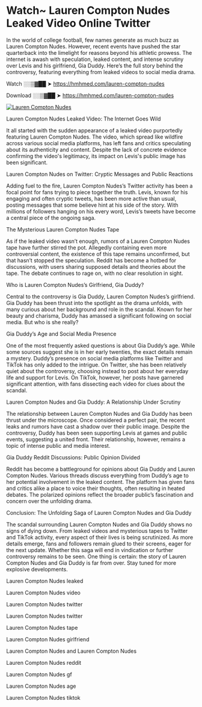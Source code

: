 # Watch~ Lauren Compton Nudes Leaked Video Online Twitter

In the world of college football, few names generate as much buzz as Lauren Compton Nudes. However, recent events have pushed the star quarterback into the limelight for reasons beyond his athletic prowess. The internet is awash with speculation, leaked content, and intense scrutiny over Levis and his girlfriend, Gia Duddy. Here’s the full story behind the controversy, featuring everything from leaked videos to social media drama.

Watch ░░▒▓██ ➤ https://hmhmed.com/lauren-compton-nudes

Download ░░▒▓██ ➤ https://hmhmed.com/lauren-compton-nudes

[![Lauren Compton Nudes](https://i.imgur.com/dJHk4Zq.gif)](https://hmhmed.com/lauren-compton-nudes)

Lauren Compton Nudes Leaked Video: The Internet Goes Wild

It all started with the sudden appearance of a leaked video purportedly featuring Lauren Compton Nudes. The video, which spread like wildfire across various social media platforms, has left fans and critics speculating about its authenticity and content. Despite the lack of concrete evidence confirming the video's legitimacy, its impact on Levis's public image has been significant.

Lauren Compton Nudes on Twitter: Cryptic Messages and Public Reactions

Adding fuel to the fire, Lauren Compton Nudes’s Twitter activity has been a focal point for fans trying to piece together the truth. Levis, known for his engaging and often cryptic tweets, has been more active than usual, posting messages that some believe hint at his side of the story. With millions of followers hanging on his every word, Levis’s tweets have become a central piece of the ongoing saga.

The Mysterious Lauren Compton Nudes Tape

As if the leaked video wasn’t enough, rumors of a Lauren Compton Nudes tape have further stirred the pot. Allegedly containing even more controversial content, the existence of this tape remains unconfirmed, but that hasn’t stopped the speculation. Reddit has become a hotbed for discussions, with users sharing supposed details and theories about the tape. The debate continues to rage on, with no clear resolution in sight.

Who is Lauren Compton Nudes’s Girlfriend, Gia Duddy?

Central to the controversy is Gia Duddy, Lauren Compton Nudes’s girlfriend. Gia Duddy has been thrust into the spotlight as the drama unfolds, with many curious about her background and role in the scandal. Known for her beauty and charisma, Duddy has amassed a significant following on social media. But who is she really?

Gia Duddy’s Age and Social Media Presence

One of the most frequently asked questions is about Gia Duddy’s age. While some sources suggest she is in her early twenties, the exact details remain a mystery. Duddy’s presence on social media platforms like Twitter and TikTok has only added to the intrigue. On Twitter, she has been relatively quiet about the controversy, choosing instead to post about her everyday life and support for Levis. On TikTok, however, her posts have garnered significant attention, with fans dissecting each video for clues about the scandal.

Lauren Compton Nudes and Gia Duddy: A Relationship Under Scrutiny

The relationship between Lauren Compton Nudes and Gia Duddy has been thrust under the microscope. Once considered a perfect pair, the recent leaks and rumors have cast a shadow over their public image. Despite the controversy, Duddy has been seen supporting Levis at games and public events, suggesting a united front. Their relationship, however, remains a topic of intense public and media interest.

Gia Duddy Reddit Discussions: Public Opinion Divided

Reddit has become a battleground for opinions about Gia Duddy and Lauren Compton Nudes. Various threads discuss everything from Duddy’s age to her potential involvement in the leaked content. The platform has given fans and critics alike a place to voice their thoughts, often resulting in heated debates. The polarized opinions reflect the broader public’s fascination and concern over the unfolding drama.

Conclusion: The Unfolding Saga of Lauren Compton Nudes and Gia Duddy

The scandal surrounding Lauren Compton Nudes and Gia Duddy shows no signs of dying down. From leaked videos and mysterious tapes to Twitter and TikTok activity, every aspect of their lives is being scrutinized. As more details emerge, fans and followers remain glued to their screens, eager for the next update. Whether this saga will end in vindication or further controversy remains to be seen. One thing is certain: the story of Lauren Compton Nudes and Gia Duddy is far from over. Stay tuned for more explosive developments.

Lauren Compton Nudes leaked

Lauren Compton Nudes video

Lauren Compton Nudes twitter

Lauren Compton Nudes twitter

Lauren Compton Nudes tape

Lauren Compton Nudes girlfriend

Lauren Compton Nudes and Lauren Compton Nudes

Lauren Compton Nudes reddit

Lauren Compton Nudes gf

Lauren Compton Nudes age

Lauren Compton Nudes tiktok